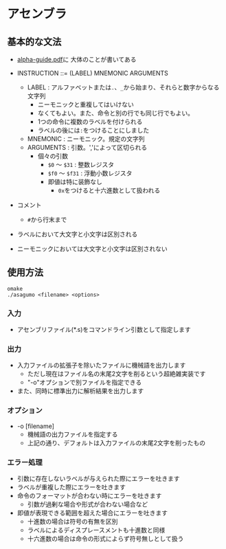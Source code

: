# アセンブラ

## 基本的な文法
* [alpha-guide.pdf](http://www.cs.cmu.edu/afs/cs/academic/class/15213-f98/doc/alpha-guide.pdf)に
  大体のことが書いてある

* INSTRUCTION ::= (LABEL) MNEMONIC ARGUMENTS
  * LABEL : アルファベットまたは`.`、`_`から始まり、それらと数字からなる文字列
    * ニーモニックと重複してはいけない
    * なくてもよい。また、命令と別の行でも同じ行でもよい。
    * 1つの命令に複数のラベルを付けられる
    * ラベルの後には`:`をつけることにしました
  * MNEMONIC : ニーモニック。規定の文字列
  * ARGUMENTS : 引数。','によって区切られる
    * 個々の引数
      * `$0` 〜 `$31`  : 整数レジスタ
      * `$f0` 〜 `$f31` : 浮動小数レジスタ
      * 即値は特に装飾なし
        * `0x`をつけると十六進数として扱われる

* コメント
  * `#`から行末まで

* ラベルにおいて大文字と小文字は区別される

* ニーモニックにおいては大文字と小文字は区別されない

## 使用方法

```
omake
./asagumo <filename> <options>
```

### 入力
* アセンブリファイル(*.s)をコマンドライン引数として指定します

### 出力
* 入力ファイルの拡張子を除いたファイルに機械語を出力します
  * ただし現在はファイル名の末尾2文字を削るという超絶雑実装です
  * "-o"オプションで別ファイルを指定できる
* また、同時に標準出力に解析結果を出力します

### オプション
* -o [filename]
  * 機械語の出力ファイルを指定する
  * 上記の通り、デフォルトは入力ファイルの末尾2文字を削ったもの

### エラー処理
* 引数に存在しないラベルが与えられた際にエラーを吐きます
* ラベルが重複した際にエラーを吐きます
* 命令のフォーマットが合わない時にエラーを吐きます
  * 引数が過剰な場合や形式が合わない場合など
* 即値が表現できる範囲を超えた場合にエラーを吐きます
  * 十進数の場合は符号の有無を区別
  * ラベルによるディスプレースメントも十進数と同様
  * 十六進数の場合は命令の形式によらず符号無しとして扱う

